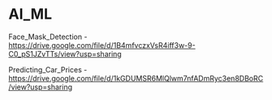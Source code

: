# AI_ML
Face_Mask_Detection - https://drive.google.com/file/d/1B4mfvczxVsR4iff3w-9-C0_pS1JZvTTs/view?usp=sharing

Predicting_Car_Prices - https://drive.google.com/file/d/1kGDUMSR6MlQlwm7nfADmRyc3en8DBoRC/view?usp=sharing
